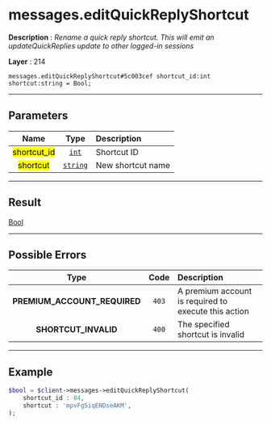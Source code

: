 # messages.editQuickReplyShortcut

**Description** : *Rename a quick reply shortcut\.
This will emit an updateQuickReplies update to other logged\-in sessions*

**Layer** : 214

```tl
messages.editQuickReplyShortcut#5c003cef shortcut_id:int shortcut:string = Bool;
```

---

## Parameters

| Name | Type | Description |
| :---: | :---: | :--- |
| <mark>shortcut_id</mark> | [`int`](type/int) | Shortcut ID |
| <mark>shortcut</mark> | [`string`](type/string) | New shortcut name |

---

## Result

[Bool](type/Bool)

---

## Possible Errors

| Type | Code | Description |
| :---: | :---: | :--- |
| **PREMIUM_ACCOUNT_REQUIRED** | `403` | A premium account is required to execute this action |
| **SHORTCUT_INVALID** | `400` | The specified shortcut is invalid |

---

## Example

```php
$bool = $client->messages->editQuickReplyShortcut(
	shortcut_id : 84,
	shortcut : 'mpvFg5iqENDseAKM',
);
```